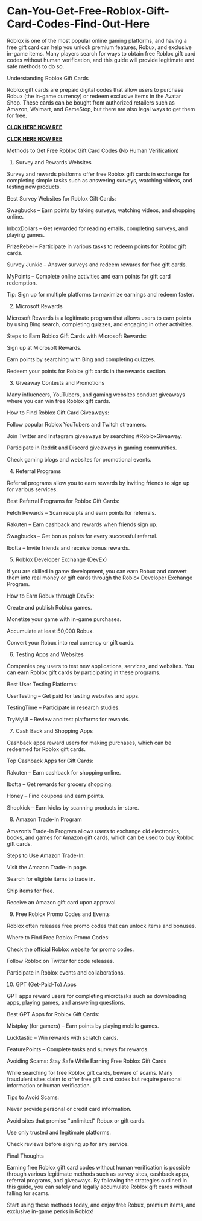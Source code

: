 # Can-You-Get-Free-Roblox-Gift-Card-Codes-Find-Out-Here
Roblox is one of the most popular online gaming platforms, and having a free gift card can help you unlock premium features, Robux, and exclusive in-game items. Many players search for ways to obtain free Roblox gift card codes without human verification, and this guide will provide legitimate and safe methods to do so.

Understanding Roblox Gift Cards

Roblox gift cards are prepaid digital codes that allow users to purchase Robux (the in-game currency) or redeem exclusive items in the Avatar Shop. These cards can be bought from authorized retailers such as Amazon, Walmart, and GameStop, but there are also legal ways to get them for free.

**[CLCK HERE NOW REE](https://tinyurl.com/Robloxgiftcard2522)**

**[CLCK HERE NOW REE](https://tinyurl.com/Robloxgiftcard2522)**

Methods to Get Free Roblox Gift Card Codes (No Human Verification)

1. Survey and Rewards Websites

Survey and rewards platforms offer free Roblox gift cards in exchange for completing simple tasks such as answering surveys, watching videos, and testing new products.

Best Survey Websites for Roblox Gift Cards:

Swagbucks – Earn points by taking surveys, watching videos, and shopping online.

InboxDollars – Get rewarded for reading emails, completing surveys, and playing games.

PrizeRebel – Participate in various tasks to redeem points for Roblox gift cards.

Survey Junkie – Answer surveys and redeem rewards for free gift cards.

MyPoints – Complete online activities and earn points for gift card redemption.

Tip: Sign up for multiple platforms to maximize earnings and redeem faster.

2. Microsoft Rewards

Microsoft Rewards is a legitimate program that allows users to earn points by using Bing search, completing quizzes, and engaging in other activities.

Steps to Earn Roblox Gift Cards with Microsoft Rewards:

Sign up at Microsoft Rewards.

Earn points by searching with Bing and completing quizzes.

Redeem your points for Roblox gift cards in the rewards section.

3. Giveaway Contests and Promotions

Many influencers, YouTubers, and gaming websites conduct giveaways where you can win free Roblox gift cards.

How to Find Roblox Gift Card Giveaways:

Follow popular Roblox YouTubers and Twitch streamers.

Join Twitter and Instagram giveaways by searching #RobloxGiveaway.

Participate in Reddit and Discord giveaways in gaming communities.

Check gaming blogs and websites for promotional events.

4. Referral Programs

Referral programs allow you to earn rewards by inviting friends to sign up for various services.

Best Referral Programs for Roblox Gift Cards:

Fetch Rewards – Scan receipts and earn points for referrals.

Rakuten – Earn cashback and rewards when friends sign up.

Swagbucks – Get bonus points for every successful referral.

Ibotta – Invite friends and receive bonus rewards.

5. Roblox Developer Exchange (DevEx)

If you are skilled in game development, you can earn Robux and convert them into real money or gift cards through the Roblox Developer Exchange Program.

How to Earn Robux through DevEx:

Create and publish Roblox games.

Monetize your game with in-game purchases.

Accumulate at least 50,000 Robux.

Convert your Robux into real currency or gift cards.

6. Testing Apps and Websites

Companies pay users to test new applications, services, and websites. You can earn Roblox gift cards by participating in these programs.

Best User Testing Platforms:

UserTesting – Get paid for testing websites and apps.

TestingTime – Participate in research studies.

TryMyUI – Review and test platforms for rewards.

7. Cash Back and Shopping Apps

Cashback apps reward users for making purchases, which can be redeemed for Roblox gift cards.

Top Cashback Apps for Gift Cards:

Rakuten – Earn cashback for shopping online.

Ibotta – Get rewards for grocery shopping.

Honey – Find coupons and earn points.

Shopkick – Earn kicks by scanning products in-store.

8. Amazon Trade-In Program

Amazon’s Trade-In Program allows users to exchange old electronics, books, and games for Amazon gift cards, which can be used to buy Roblox gift cards.

Steps to Use Amazon Trade-In:

Visit the Amazon Trade-In page.

Search for eligible items to trade in.

Ship items for free.

Receive an Amazon gift card upon approval.

9. Free Roblox Promo Codes and Events

Roblox often releases free promo codes that can unlock items and bonuses.

Where to Find Free Roblox Promo Codes:

Check the official Roblox website for promo codes.

Follow Roblox on Twitter for code releases.

Participate in Roblox events and collaborations.

10. GPT (Get-Paid-To) Apps

GPT apps reward users for completing microtasks such as downloading apps, playing games, and answering questions.

Best GPT Apps for Roblox Gift Cards:

Mistplay (for gamers) – Earn points by playing mobile games.

Lucktastic – Win rewards with scratch cards.

FeaturePoints – Complete tasks and surveys for rewards.

Avoiding Scams: Stay Safe While Earning Free Roblox Gift Cards

While searching for free Roblox gift cards, beware of scams. Many fraudulent sites claim to offer free gift card codes but require personal information or human verification.

Tips to Avoid Scams:

Never provide personal or credit card information.

Avoid sites that promise "unlimited" Robux or gift cards.

Use only trusted and legitimate platforms.

Check reviews before signing up for any service.

Final Thoughts

Earning free Roblox gift card codes without human verification is possible through various legitimate methods such as survey sites, cashback apps, referral programs, and giveaways. By following the strategies outlined in this guide, you can safely and legally accumulate Roblox gift cards without falling for scams.

Start using these methods today, and enjoy free Robux, premium items, and exclusive in-game perks in Roblox!
